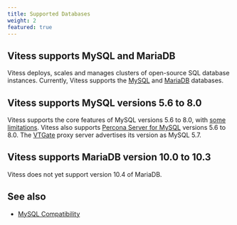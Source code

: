 ```yaml
---
title: Supported Databases  
weight: 2
featured: true
---
```


## Vitess supports MySQL and MariaDB

Vitess deploys, scales and manages clusters of open-source SQL database instances. Currently, Vitess supports the [MySQL](https://www.oracle.com/mysql/) and [MariaDB](https://mariadb.org) databases.

## Vitess supports MySQL versions 5.6 to 8.0

Vitess supports the core features of MySQL versions 5.6 to 8.0, with [some limitations](https://vitess.io/docs/reference/mysql-compatibility/). Vitess also supports [Percona Server for MySQL](https://www.percona.com/software/mysql-database/percona-server) versions 5.6 to 8.0. The [VTGate](https://vitess.io/docs/concepts/vtgate/) proxy server advertises its version as MySQL 5.7.

## Vitess supports MariaDB version 10.0 to 10.3

Vitess does not yet support version 10.4 of MariaDB.

## See also

+ [MySQL Compatibility](https://vitess.io/docs/reference/mysql-compatibility/)

